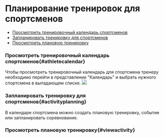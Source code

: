# Планирование тренировок для спортсменов

* [Просмотреть тренировочный календарь спортсменов](#athletecalendar)
* [Запланировать тренировку для спортсменов](#activityplanning)
* [Просмотреть плановую тренировку](#viewactivity)


### Просмотреть тренировочный календарь спортсменов{#athletecalendar}
Чтобы просмотреть тренировочный календарь для спортсмена тренеру необходимо перейти в представление "Календарь" и выбрать нужного спортсмена в выпадающем списке.
![](http://content.staminity.com/assets/images/Animation.png)


### Запланировать тренировку для спортсменов{#activityplanning}
В календаре спортсмена можно создать плановую тренировку, событие или запланировать соревнование.

### Просмотреть плановую тренировку{#viewactivity}

